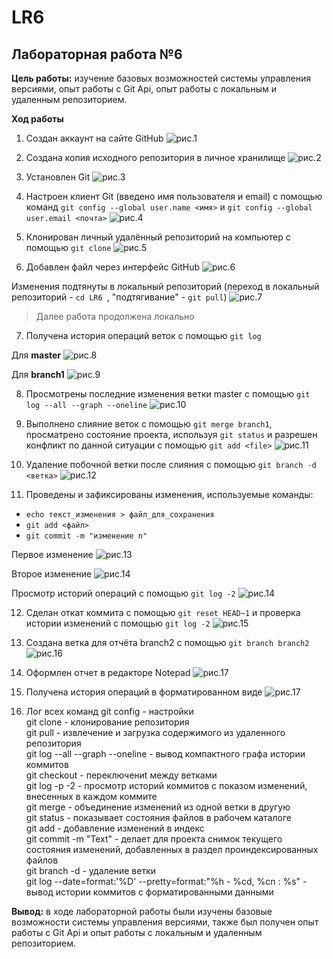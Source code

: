 # LR6
## Лабораторная работа №6

**Цель работы:** изучение базовых возможностей системы управления версиями, опыт работы с Git Api, опыт работы с локальным и удаленным репозиторием.

**Ход работы**

1. Создан аккаунт на сайте GitHub
![рис.1](screenshots_git/photo_2023-11-13_16-17-24.jpg)

2. Создана копия исходного репозитория в личное хранилище
![рис.2](screenshots_git/photo_2023-11-14_13-53-56.jpg)

3. Установлен Git
![рис.3](screenshots_git/photo_2023-11-13_17-42-29.jpg)

4. Настроен клиент Git (введено имя пользователя и email) с помощью команд `git config --global user.name <имя>` и `git config --global user.email <почта>`
![рис.4](screenshots_git/photo_2023-11-13_19-38-42.jpg)

5. Клонирован личный удалённый репозиторий на компьютер с помощью `git clone`
![рис.5](screenshots_git/photo_2023-11-14_14-00-09.jpg)

6. Добавлен файл через интерфейс GitHub
![рис.6](screenshots_git/photo_2023-11-14_14-02-07.jpg)

Изменения подтянуты в локальный репозиторий (переход в локальный репозиторий - `cd LR6 `,  "подтягивание" - `git pull`)
![рис.7](screenshots_git/photo_2023-11-14_14-06-57.jpg)

> Далее работа продолжена локально

7. Получена история операций веток с помощью `git log`

Для **master**
![рис.8](screenshots_git/photo_2023-11-14_14-15-50.jpg)

Для **branch1**
![рис.9](screenshots_git/photo_2023-11-14_14-25-42.jpg)

8. Просмотрены последние изменения ветки master с помощью `git log --all --graph --oneline`
![рис.10](screenshots_git/photo_2023-11-14_14-38-09.jpg)

9. Выполнено слияние веток с помощью `git merge branch1`, просматрено состояние проекта, используя `git status` и разрешен конфликт по данной ситуации с помощью `git add <file>`
![рис.11](screenshots_git/photo_2023-11-14_14-56-03.jpg)

10. Удаление побочной ветки после слияния с помощью `git branch -d <ветка>`
![рис.12](screenshots_git/photo_2023-11-14_22-51-48.jpg)

11. Проведены и зафиксированы изменения, используемые команды:
- `echo текст_изменения > файл_для_сохранения`
- `git add <файл>`
- `git commit -m "изменение n"`

Первое изменение
![рис.13](screenshots_git/photo_2023-11-14_22-54-57.jpg)

Второе изменение
![рис.14](screenshots_git/photo_2023-11-14_22-56-56.jpg)

Просмотр историй операций с помощью `git log -2`
![рис.14](screenshots_git/photo_2023-11-14_22-57-58.jpg)

12. Сделан откат коммита с помощью `git reset HEAD~1` и проверка истории изменений с помощью `git log -2`
![рис.15](screenshots_git/photo_2023-11-14_22-59-48.jpg)

13. Создана ветка для отчёта branch2 с помощью `git branch branch2`
![рис.16](screenshots_git/photo_2023-11-14_23-03-06.jpg)

14. Оформлен отчет в редакторе Notepad
![рис.17](screenshots_git/photo_2023-11-15_01-22-00.jpg)

15. Получена история операций в форматированном виде
![рис.17](screenshots_git/photo_2023-11-15_01-32-43.jpg)

16. Лог всех команд
git config - настройки  
git clone - клонирование репозитория  
git pull - извлечение и загрузка содержимого из удаленного репозитория  
git log --all --graph --oneline - вывод компактного графа истории коммитов  
git checkout - переключениt между ветками  
git log -p -2 - просмотр историй коммитов с показом изменений, внесенных в каждом коммите  
git merge - объединение изменений из одной ветки в другую  
git status - показывает состояния файлов в рабочем каталоге  
git add - добавление изменений в индекс  
git commit -m "Text" - делает для проекта снимок текущего состояния изменений, добавленных в раздел проиндексированных файлов  
git branch -d - удаление ветки  
git log --date=format:'%D' --pretty=format:"%h - %cd, %cn : %s" - вывод истории коммитов с форматированными данными  

**Вывод:** в ходе лабораторной работы были изучены базовые возможности системы управления версиями, также был получен опыт работы с Git Api и опыт работы с локальным и удаленным репозиторием.
